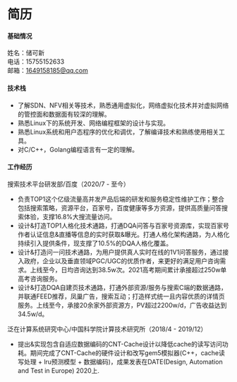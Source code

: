 # 简历
#### 基础情况
姓名：储可新  
电话：15755152633  
邮箱：1649158185@qq.com  

#### 技术栈
- 了解SDN、NFV相关等技术，熟悉通用虚拟化，网络虚拟化技术并对虚拟网络的管控面和数据面有较深的理解。
- 熟悉Linux下的系统开发、网络编程框架的设计与实现。
- 熟悉Linux系统和用户态程序的优化和调优，了解编译技术和熟练使用相关工具。
- 对C/C++，Golang编程语言有一定的理解。

#### 工作经历
搜索技术平台研发部/百度（2020/7 - 至今）
- 负责TOP1这个亿级流量高并发产品后端的研发和服务稳定性维护工作；整合包括搜索策略，资源平台，百家号，百度健康等多方资源，提供高质量问答搜索体验，支撑16.8%大搜流量访问。
- 设计&打造TOP1人格化技术通路，打通DQA问答与百家号资源库，实现百家号作者认证信息&直播等信息的实时获取&曝光。打通人格化架构通路，为人格化持续引入提供条件，现支撑了10.5%的DQA人格化覆盖。
- 设计&打造问一问技术通路，为用户提供真人实时在线的1V1问答服务，通过接入政府，企业以及垂直领域PGC/UGC的优质作者，来更好的满足用户咨询需求。上线至今，日均咨询达到38.5w次。2021高考期间累计承接超过250w单高考咨询服务。
- 设计&打造DQA自建页技术通路，打通外部资源/服务与搜索C端的数据通路，并联通FEED推荐，凤巢广告，搜索互动；打造样式统一且内容优质的详情页服务。上线至今，承接20余家外部资源方，PV超过2200w/d，广告收益达到34.5w/d。


泛在计算系统研究中心/中国科学院计算技术研究所（2018/4 - 2019/12）
- 提出&实现包含自适应数据编码的CNT-Cache设计以降低cache的读写访问功耗。期间完成了CNT-Cache的硬件设计和改写gem5模拟器(C++，cache读写处理 + lru预测模型 + 数据编码)，成果发表在DATE(Design, Automation and Test in Europe) 2020上.
